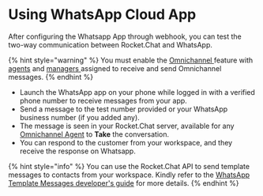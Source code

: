 # Using WhatsApp Cloud App

After configuring the Whatsapp App through webhook, you can test the two-way communication between Rocket.Chat and WhatsApp.

{% hint style="warning" %}
You must enable the [Omnichannel ](../../../../../use-rocket.chat/omnichannel/)feature with [agents](../../../../../use-rocket.chat/omnichannel/agents.md) and [managers ](../../../../../use-rocket.chat/omnichannel/managers.md)assigned to receive and send Omnichannel messages.
{% endhint %}

* Launch the WhatsApp app on your phone while logged in with a verified phone number to receive messages from your app.
* Send a message to the test number provided or your WhatsApp business number (if you added any).
* The message is seen in your Rocket.Chat server, available for any [Omnichannel Agent](../../../../../use-rocket.chat/omnichannel/agents.md) to **Take** the conversation.
* You can respond to the customer from your workspace, and they receive the response on Whatsapp.

{% hint style="info" %}
You can use the Rocket.Chat API to send template messages to contacts from your workspace. Kindly refer to the [WhatsApp Template Messages developer's guide](https://developer.rocket.chat/omnichannel/whatsapp-business-template-messages) for more details.
{% endhint %}

